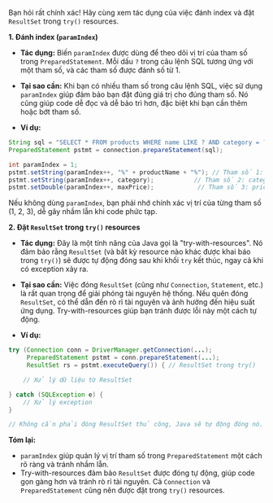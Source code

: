 Bạn hỏi rất chính xác! Hãy cùng xem tác dụng của việc đánh index và đặt `ResultSet` trong `try()` resources.

**1. Đánh index (`paramIndex`)**

* **Tác dụng:** Biến `paramIndex` được dùng để theo dõi vị trí của tham số trong `PreparedStatement`.  Mỗi dấu `?` trong câu lệnh SQL tương ứng với một tham số, và các tham số được đánh số từ 1.

* **Tại sao cần:**  Khi bạn có nhiều tham số trong câu lệnh SQL, việc sử dụng `paramIndex` giúp đảm bảo bạn đặt đúng giá trị cho đúng tham số.  Nó cũng giúp code dễ đọc và dễ bảo trì hơn, đặc biệt khi bạn cần thêm hoặc bớt tham số.

* **Ví dụ:**

```java
String sql = "SELECT * FROM products WHERE name LIKE ? AND category = ? AND price < ?";
PreparedStatement pstmt = connection.prepareStatement(sql);

int paramIndex = 1;
pstmt.setString(paramIndex++, "%" + productName + "%"); // Tham số 1: name
pstmt.setString(paramIndex++, category);           // Tham số 2: category
pstmt.setDouble(paramIndex++, maxPrice);            // Tham số 3: price
```

Nếu không dùng `paramIndex`, bạn phải nhớ chính xác vị trí của từng tham số (1, 2, 3), dễ gây nhầm lẫn khi code phức tạp.

**2. Đặt `ResultSet` trong `try()` resources**

* **Tác dụng:**  Đây là một tính năng của Java gọi là "try-with-resources".  Nó đảm bảo rằng `ResultSet` (và bất kỳ resource nào khác được khai báo trong `try()`) sẽ được tự động đóng sau khi khối `try` kết thúc, ngay cả khi có exception xảy ra.

* **Tại sao cần:** Việc đóng `ResultSet` (cũng như `Connection`, `Statement`, etc.) là rất quan trọng để giải phóng tài nguyên hệ thống.  Nếu quên đóng `ResultSet`, có thể dẫn đến rò rỉ tài nguyên và ảnh hưởng đến hiệu suất ứng dụng.  Try-with-resources giúp bạn tránh được lỗi này một cách tự động.

* **Ví dụ:**

```java
try (Connection conn = DriverManager.getConnection(...);
     PreparedStatement pstmt = conn.prepareStatement(...);
     ResultSet rs = pstmt.executeQuery()) { // ResultSet trong try()

    // Xử lý dữ liệu từ ResultSet

} catch (SQLException e) {
    // Xử lý exception
}

// Không cần phải đóng ResultSet thủ công, Java sẽ tự động đóng nó.
```

**Tóm lại:**

* `paramIndex` giúp quản lý vị trí tham số trong `PreparedStatement` một cách rõ ràng và tránh nhầm lẫn.
* Try-with-resources đảm bảo `ResultSet` được đóng tự động, giúp code gọn gàng hơn và tránh rò rỉ tài nguyên. Cả `Connection` và `PreparedStatement` cũng nên được đặt trong `try()` resources.
